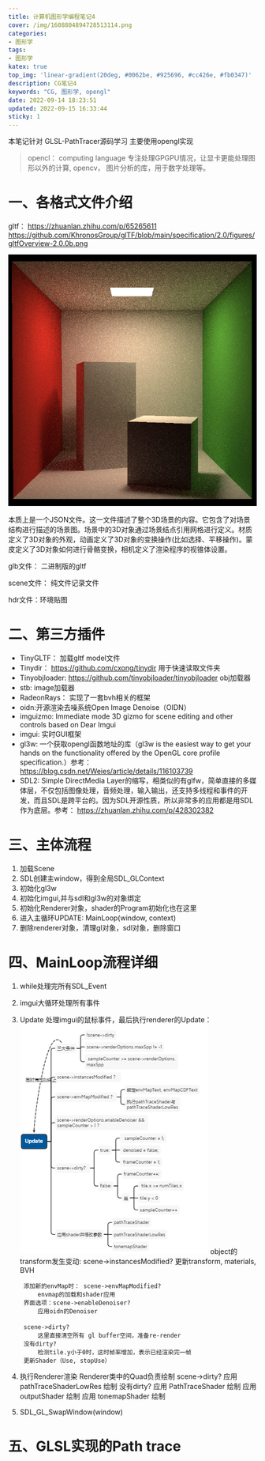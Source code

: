 ```yaml
---
title: 计算机图形学编程笔记4
cover: /img/1608804894728513114.png
categories:
- 图形学
tags: 
- 图形学
katex: true
top_img: 'linear-gradient(20deg, #0062be, #925696, #cc426e, #fb0347)'
description: CG笔记4
keywords: "CG, 图形学, opengl"
date: 2022-09-14 18:23:51
updated: 2022-09-15 16:33:44
sticky: 1
---
```


本笔记针对 GLSL-PathTracer源码学习
主要使用opengl实现

> opencl： computing language 专注处理GPGPU情况，让显卡更能处理图形以外的计算, opencv， 图片分析的库，用于数字处理等。


# 一、各格式文件介绍
gltf：
https://zhuanlan.zhihu.com/p/65265611
https://github.com/KhronosGroup/glTF/blob/main/specification/2.0/figures/gltfOverview-2.0.0b.png

![gltf格式文件](/img/1608804894728513114.png)

本质上是一个JSON文件。这一文件描述了整个3D场景的内容。它包含了对场景结构进行描述的场景图。场景中的3D对象通过场景结点引用网格进行定义。材质定义了3D对象的外观，动画定义了3D对象的变换操作(比如选择、平移操作)。蒙皮定义了3D对象如何进行骨骼变换，相机定义了渲染程序的视锥体设置。

glb文件： 二进制版的gltf

scene文件： 纯文件记录文件

hdr文件：环境贴图

# 二、第三方插件
* TinyGLTF： 加载gltf model文件
* Tinydir： https://github.com/cxong/tinydir 用于快速读取文件夹
* Tinyobjloader: https://github.com/tinyobjloader/tinyobjloader obj加载器
* stb: image加载器
* RadeonRays： 实现了一套bvh相关的框架
* oidn:开源渲染去噪系统Open Image Denoise（OIDN）
* imguizmo: Immediate mode 3D gizmo for scene editing and other controls based on Dear Imgui
* imgui: 实时GUI框架
* gl3w: 一个获取opengl函数地址的库（gl3w is the easiest way to get your hands on the functionality offered by the OpenGL core profile specification.）参考：https://blog.csdn.net/Weies/article/details/116103739
* SDL2: Simple DirectMedia Layer的缩写，相类似的有glfw，简单直接的多媒体层，不仅包括图像处理，音频处理，输入输出，还支持多线程和事件的开发，而且SDL是跨平台的。因为SDL开源性质，所以非常多的应用都是用SDL作为底层。参考： https://zhuanlan.zhihu.com/p/428302382


# 三、主体流程

1. 加载Scene
2. SDL创建主window，得到全局SDL_GLContext
3. 初始化gl3w
4. 初始化imgui,并与sdl和gl3w的对象绑定
5. 初始化Renderer对象，shader的Program初始化也在这里
6. 进入主循环UPDATE: MainLoop(window, context)
7. 删除renderer对象，清理gl对象，sdl对象，删除窗口

# 四、MainLoop流程详细

1. while处理完所有SDL_Event
2. imgui大循环处理所有事件
3. Update 处理imgui的鼠标事件，最后执行renderer的Update：
   ![Update流程](/img/1608804894728513116.png)
        object的transform发生变动: scene->instancesModified?
            更新transform, materials, BVH

        添加新的envMap时： scene->envMapModified?
            envmap的加载和shader应用
        界面选项：scene->enableDenoiser?
            应用oidn的Denoiser
        
        scene->dirty?
            这里直接清空所有 gl buffer空间，准备re-render
        没有dirty?
            检测tile.y小于0时，这时帧率增加，表示已经渲染完一帧
        更新Shader（Use, stopUse）
4. 执行Renderer渲染
    Renderer类中的Quad负责绘制
    scene->dirty?
        应用 pathTraceShaderLowRes 绘制
    没有dirty?
        应用 PathTraceShader 绘制
        应用 outputShader 绘制
        应用 tonemapShader 绘制
5. SDL_GL_SwapWindow(window)

# 五、GLSL实现的Path trace
